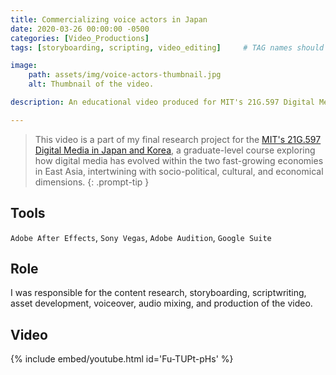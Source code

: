 ```yaml
---
title: Commercializing voice actors in Japan
date: 2020-03-26 00:00:00 -0500
categories: [Video_Productions]
tags: [storyboarding, scripting, video_editing]     # TAG names should always be lowercase

image:
    path: assets/img/voice-actors-thumbnail.jpg
    alt: Thumbnail of the video.

description: An educational video produced for MIT's 21G.597 Digital Media in Japan and Korea.

---
```


> This video is a part of my final research project for the [MIT's 21G.597 Digital Media in Japan and Korea](https://proquet.mit.edu/sites/default/files/documents/Roquet-21G.067-Digital%20Media%20in%20JK-Spring%202018-syllabus.pdf), a graduate-level course exploring how digital media has evolved within the two fast-growing economies in East Asia, intertwining with socio-political, cultural, and economical dimensions.
{: .prompt-tip }

## Tools

`Adobe After Effects`, `Sony Vegas`, `Adobe Audition`, `Google Suite`

## Role

 I was responsible for the content research, storyboarding, scriptwriting, asset development, voiceover, audio mixing, and production of the video.

## Video

{% include embed/youtube.html id='Fu-TUPt-pHs' %}
